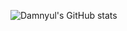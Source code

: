 ![Damnyul's GitHub stats](https://github-readme-stats.vercel.app/api?username=DAMNyul&show_icons=true&theme=radical)
